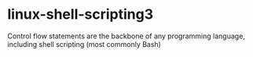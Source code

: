 # linux-shell-scripting3
Control flow statements are the backbone of any programming language, including shell scripting (most commonly Bash)
